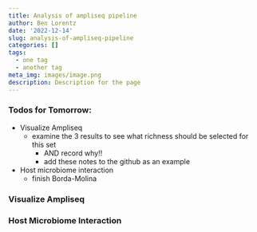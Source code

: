 ```yaml
---
title: Analysis of ampliseq pipeline
author: Ben Lorentz
date: '2022-12-14'
slug: analysis-of-ampliseq-pipeline
categories: []
tags:
  - one tag
  - another tag
meta_img: images/image.png
description: Description for the page
---
```


### Todos for Tomorrow:

- Visualize Ampliseq 
  - examine the 3 results to see what richness should be selected for this set
    - AND record why!!
    - add these notes to the github as an example
- Host microbiome interaction
  - finish Borda-Molina
  
### Visualize Ampliseq

### Host Microbiome Interaction

